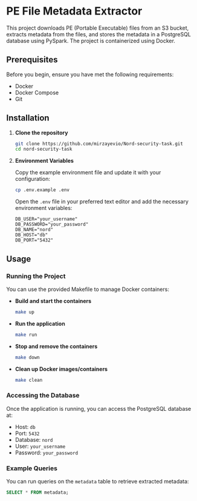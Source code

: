# PE File Metadata Extractor

This project downloads PE (Portable Executable) files from an S3 bucket, extracts metadata from the files, and stores the metadata in a PostgreSQL database using PySpark. The project is containerized using Docker.

## Prerequisites

Before you begin, ensure you have met the following requirements:
- Docker
- Docker Compose
- Git

## Installation

1. **Clone the repository**
    ```bash
    git clone https://github.com/mirzayevio/Nord-security-task.git
    cd nord-security-task
    ```

2. **Environment Variables**

    Copy the example environment file and update it with your configuration:
    ```bash
    cp .env.example .env
    ```

    Open the `.env` file in your preferred text editor and add the necessary environment variables:
    ```
    DB_USER="your_username"
    DB_PASSWORD="your_password"
    DB_NAME="nord"
    DB_HOST="db"
    DB_PORT="5432"
    ```

## Usage

### Running the Project

You can use the provided Makefile to manage Docker containers:

- **Build and start the containers**
    ```bash
    make up
    ```

- **Run the application**
    ```bash
    make run
    ```

- **Stop and remove the containers**
    ```bash
    make down
    ```


- **Clean up Docker images/containers**
    ```bash
    make clean
    ```

### Accessing the Database

Once the application is running, you can access the PostgreSQL database at:
- Host: `db`
- Port: `5432`
- Database: `nord`
- User: `your_username`
- Password: `your_password`

### Example Queries

You can run queries on the `metadata` table to retrieve extracted metadata:
```sql
SELECT * FROM metadata;
